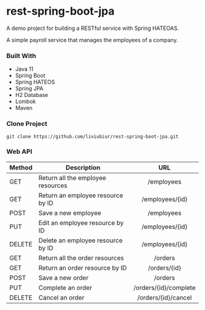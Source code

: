 # rest-spring-boot-jpa
A demo project for building a RESTful service with Spring HATEOAS.

A simple payroll service that manages the employees of a company. 

### Built With
- Java 11
- Spring Boot
- Spring HATEOS
- Spring JPA
- H2 Database
- Lombok
- Maven

### Clone Project

`git clone https://github.com/liviubiur/rest-spring-boot-jpa.git`


### Web API

Method | Description                 | URL          
-------| -------------------------|:-------------:
GET    | Return all the employee resources | /employees
GET    | Return an employee resource by ID | /employees/{id}
POST   | Save a new employee      | /employees
PUT    | Edit an employee resource by ID   | /employees/{id}
DELETE | Delete an employee resource by ID | /employees/{id}
GET    | Return all the order resources | /orders
GET    | Return an order resource by ID | /orders/{id}
POST   | Save a new order      | /orders
PUT    | Complete an order   | /orders/{id}/complete
DELETE | Cancel an order | /orders/{id}/cancel
